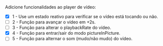 Adicione funcionalidades ao player de vídeo:

- [x] 1 - Use um estado reativo para verificar se o vídeo está tocando ou não.
- [ ] 2 - Função para avançar o vídeo em +2s.
- [ ] 3 - Função para alterar o playbackRate do vídeo.
- [x] 4 - Função para entrar/sair do modo pictureInPicture.
- [ ] 5 - Função para alternar o som (mudo/não mudo) do vídeo.
